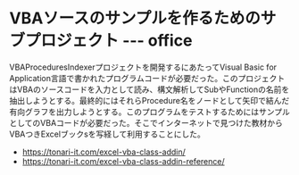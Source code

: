 # VBAソースのサンプルを作るためのサブプロジェクト --- office 


VBAProceduresIndexerプロジェクトを開発するにあたってVisual Basic for Application言語で書かれたプログラムコードが必要だった。このプロジェクトはVBAのソースコードを入力として読み、構文解析してSubやFunctionの名前を抽出しようとする。最終的にはそれらProcedure名をノードとして矢印で結んだ有向グラフを出力しようとする。このプログラムをテストするためにはサンプルとしてのVBAコードが必要だった。そこでインターネットで見つけた教材からVBAつきExcelブックsを写経して利用することにした。

- https://tonari-it.com/excel-vba-class-addin/
- https://tonari-it.com/excel-vba-class-addin-reference/
